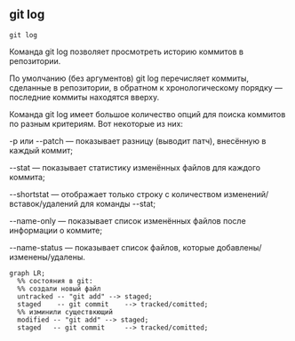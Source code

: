 
## git log
```
git log
```
Команда git log позволяет просмотреть историю коммитов в репозитории.

По умолчанию (без аргументов) git log перечисляет коммиты, сделанные в репозитории, в обратном к хронологическому порядку — последние коммиты находятся вверху.

Команда git log имеет большое количество опций для поиска коммитов по разным критериям. Вот некоторые из них:

-p или --patch — показывает разницу (выводит патч), внесённую в каждый коммит;

--stat — показывает статистику изменённых файлов для каждого коммита;

--shortstat — отображает только строку с количеством изменений/вставок/удалений для команды --stat;

--name-only — показывает список изменённых файлов после информации о коммите;

--name-status — показывает список файлов, которые добавлены/изменены/удалены.






```mermaid
graph LR;
  %% состояния в git: 
  %% создали новый файл
  untracked -- "git add" --> staged;
  staged    -- git commit    --> tracked/comitted;
  %% изминили существкющий
  modified -- "git add" --> staged;
  staged   -- git commit     --> tracked/comitted;
```
